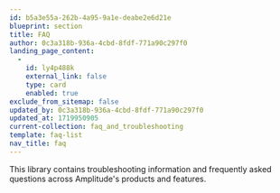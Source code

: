 ```yaml
---
id: b5a3e55a-262b-4a95-9a1e-deabe2e6d21e
blueprint: section
title: FAQ
author: 0c3a318b-936a-4cbd-8fdf-771a90c297f0
landing_page_content:
  -
    id: ly4p488k
    external_link: false
    type: card
    enabled: true
exclude_from_sitemap: false
updated_by: 0c3a318b-936a-4cbd-8fdf-771a90c297f0
updated_at: 1719950905
current-collection: faq_and_troubleshooting
template: faq-list
nav_title: faq
---
```

This library contains troubleshooting information and frequently asked questions across Amplitude's products and features.